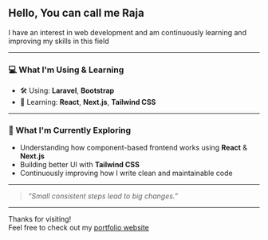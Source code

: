 ## Hello, You can call me **Raja**

I have an interest in web development and am continuously learning and improving my skills in this field

---

### 💻 What I'm Using & Learning

- 🛠️ Using: **Laravel**, **Bootstrap**
- 🚧 Learning: **React**, **Next.js**, **Tailwind CSS**

---

### 🌱 What I'm Currently Exploring

- Understanding how component-based frontend works using **React** & **Next.js**
- Building better UI with **Tailwind CSS**
- Continuously improving how I write clean and maintainable code

---

> _“Small consistent steps lead to big changes.”_

---

Thanks for visiting!  
Feel free to check out my [portfolio website](https://yudaraja.github.io)
